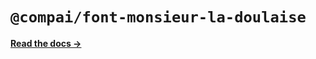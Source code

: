 # `@compai/font-monsieur-la-doulaise`

[**Read the docs &rarr;**](https://components.ai/docs/typefaces/monsieur-la-doulaise)
